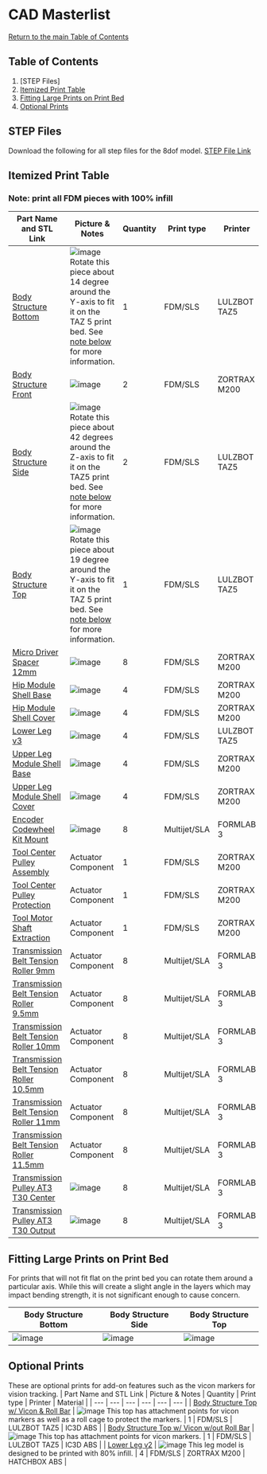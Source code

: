 # CAD Masterlist
[Return to the main Table of Contents](https://github.com/EmiliaPsacharopoulos/Formatting#table-of-contents)


## Table of Contents
1. [STEP Files]
2. [Itemized Print Table](https://github.com/EmiliaPsacharopoulos/Formatting/blob/main/CAD%20Masterlist/README.md#itemized-print-table)
3. [Fitting Large Prints on Print Bed](https://github.com/EmiliaPsacharopoulos/Formatting/blob/main/CAD%20Masterlist/README.md#fitting-large-prints-on-print-bed)
4. [Optional Prints](https://github.com/EmiliaPsacharopoulos/Formatting/blob/main/CAD%20Masterlist/README.md#optional-prints)

## STEP Files
Download the following for all step files for the 8dof model.
[STEP File Link](https://github.com/open-dynamic-robot-initiative/open_robot_actuator_hardware/blob/c5275426397983ca97a7b33cfc6829872be40ff7/mechanics/quadruped_robot_8dof_v2/solidworks_files/quadruped_8dof_v2.zip)

## Itemized Print Table
### Note: print all FDM pieces with 100% infill
| Part Name and STL Link | Picture & Notes | Quantity | Print type | Printer | Material |
| --- | --- | --- | --- | --- | --- |
| [Body Structure Bottom](https://github.com/EmiliaPsacharopoulos/Quadruped-8dof-Robot/blob/e4a2285086fae968b2eb645bc6e6133ac4ebfbf6/STL-Files/body_structure_bottom.STL) | ![image](https://user-images.githubusercontent.com/57100380/119670459-e8d0a080-be06-11eb-9a0e-7c7d028d5711.png) Rotate this piece about 14 degree around the Y-axis to fit it on the TAZ 5 print bed. See [note below](https://github.com/EmiliaPsacharopoulos/Formatting/blob/main/CAD%20Masterlist/README.md#fitting-large-prints-on-print-bed) for more information. | 1 | FDM/SLS | LULZBOT TAZ5 | IC3D ABS |
| [Body Structure Front](https://github.com/EmiliaPsacharopoulos/Quadruped-8dof-Robot/blob/01015244ea062030b592e4fd58d93b028f1809de/STL-Files/body_structure_front.STL) | ![image](https://user-images.githubusercontent.com/57100380/119671729-ffc3c280-be07-11eb-8795-88982e432213.png) | 2 | FDM/SLS | ZORTRAX M200 | HATCHBOX ABS |
| [Body Structure Side](https://github.com/EmiliaPsacharopoulos/Quadruped-8dof-Robot/blob/01015244ea062030b592e4fd58d93b028f1809de/STL-Files/body_structure_side.STL) | ![image](https://user-images.githubusercontent.com/57100380/119672080-4addd580-be08-11eb-8069-6ae4eb4f9586.png) Rotate this piece about 42 degrees around the Z-axis to fit it on the TAZ5 print bed. See [note below](https://github.com/EmiliaPsacharopoulos/Formatting/blob/main/CAD%20Masterlist/README.md#fitting-large-prints-on-print-bed) for more information. | 2 | FDM/SLS | LULZBOT TAZ5 | IC3D ABS |
| [Body Structure Top](https://github.com/EmiliaPsacharopoulos/Quadruped-8dof-Robot/blob/98037eca4df5d645fad98d2c633490bcde9e5f36/STL-Files/body_structure_top.STL) | ![image](https://user-images.githubusercontent.com/57100380/119672828-e66f4600-be08-11eb-941b-87f43b5c5e1a.png) Rotate this piece about 19 degree around the Y-axis to fit it on the TAZ 5 print bed. See [note below](https://github.com/EmiliaPsacharopoulos/Formatting/blob/main/CAD%20Masterlist/README.md#fitting-large-prints-on-print-bed) for more information. | 1 | FDM/SLS | LULZBOT TAZ5 | IC3D ABS |
| [Micro Driver Spacer 12mm](https://github.com/EmiliaPsacharopoulos/Quadruped-8dof-Robot/blob/01015244ea062030b592e4fd58d93b028f1809de/STL-Files/spacer_micro_driver_stack_12mm.STL) | ![image](https://user-images.githubusercontent.com/57100380/119673643-84fba700-be09-11eb-8dd1-0d2700b12ada.png) | 8 | FDM/SLS | ZORTRAX M200 | HATCHBOX ABS |
| [Hip Module Shell Base](https://github.com/EmiliaPsacharopoulos/Quadruped-8dof-Robot/blob/01015244ea062030b592e4fd58d93b028f1809de/STL-Files/hip_module_shell_base.STL) | ![image](https://user-images.githubusercontent.com/57100380/119673754-9c3a9480-be09-11eb-80af-c98800fe9865.png) | 4 | FDM/SLS | ZORTRAX M200 | HATCHBOX ABS |
| [Hip Module Shell Cover](https://github.com/EmiliaPsacharopoulos/Quadruped-8dof-Robot/blob/01015244ea062030b592e4fd58d93b028f1809de/STL-Files/hip_module_shell_cover.STL) | ![image](https://user-images.githubusercontent.com/57100380/119673849-b6747280-be09-11eb-9190-1dad5df2573d.png) | 4 | FDM/SLS | ZORTRAX M200 | HATCHBOX ABS |
| [Lower Leg v3](https://github.com/EmiliaPsacharopoulos/Quadruped-8dof-Robot/blob/01015244ea062030b592e4fd58d93b028f1809de/STL-Files/lower_leg_v3.STL) | ![image](https://user-images.githubusercontent.com/57100380/119673976-d1df7d80-be09-11eb-8be1-e6bf3249848a.png) | 4 | FDM/SLS | LULZBOT TAZ5 | IC3D ABS |
| [Upper Leg Module Shell Base](https://github.com/EmiliaPsacharopoulos/Quadruped-8dof-Robot/blob/01015244ea062030b592e4fd58d93b028f1809de/STL-Files/upper_leg_module_shell_base.STL) | ![image](https://user-images.githubusercontent.com/57100380/119673909-c2603480-be09-11eb-83b2-c29adfd5dea8.png) | 4 | FDM/SLS | ZORTRAX M200 | HATCHBOX ABS |
| [Upper Leg Module Shell Cover](https://github.com/EmiliaPsacharopoulos/Quadruped-8dof-Robot/blob/01015244ea062030b592e4fd58d93b028f1809de/STL-Files/upper_leg_module_shell_cover.STL) | ![image](https://user-images.githubusercontent.com/57100380/119673937-c8eeac00-be09-11eb-8915-430abe7b1ff5.png) | 4 | FDM/SLS | ZORTRAX M200 | HATCHBOX ABS |
| [Encoder Codewheel Kit Mount](https://github.com/EmiliaPsacharopoulos/Quadruped-8dof-Robot/blob/01015244ea062030b592e4fd58d93b028f1809de/STL-Files/encoder_codewheel_kit_mount%20(1).STL) | ![image](https://user-images.githubusercontent.com/57100380/120336131-0d71c000-c2c0-11eb-99e7-7f79dd9c1e19.png) | 8 | Multijet/SLA | FORMLAB 3 | Durable |
| [Tool Center Pulley Assembly](https://github.com/EmiliaPsacharopoulos/Quadruped-8dof-Robot/blob/01015244ea062030b592e4fd58d93b028f1809de/STL-Files/tool_center_pulley_assembly.STL) | Actuator Component | 1 | FDM/SLS | ZORTRAX M200 | HATCHBOX ABS |
| [Tool Center Pulley Protection](https://github.com/EmiliaPsacharopoulos/Quadruped-8dof-Robot/blob/01015244ea062030b592e4fd58d93b028f1809de/STL-Files/tool_center_pulley_protection.STL) | Actuator Component | 1 | FDM/SLS | ZORTRAX M200 | HATCHBOX ABS |
| [Tool Motor Shaft Extraction](https://github.com/EmiliaPsacharopoulos/Quadruped-8dof-Robot/blob/01015244ea062030b592e4fd58d93b028f1809de/STL-Files/tool_motor_shaft_extraction.STL) | Actuator Component | 1 | FDM/SLS | ZORTRAX M200 | HATCHBOX ABS |
| [Transmission Belt Tension Roller 9mm](https://github.com/EmiliaPsacharopoulos/Quadruped-8dof-Robot/blob/01015244ea062030b592e4fd58d93b028f1809de/STL-Files/transmission_belt_tensioner_roller_9.0mm.STL) | Actuator Component | 8 | Multijet/SLA | FORMLAB 3 | Durable |
| [Transmission Belt Tension Roller 9.5mm](https://github.com/EmiliaPsacharopoulos/Quadruped-8dof-Robot/blob/01015244ea062030b592e4fd58d93b028f1809de/STL-Files/transmission_belt_tensioner_roller_9.5mm.STL) | Actuator Component | 8 | Multijet/SLA | FORMLAB 3 | Durable |
| [Transmission Belt Tension Roller 10mm](https://github.com/EmiliaPsacharopoulos/Quadruped-8dof-Robot/blob/01015244ea062030b592e4fd58d93b028f1809de/STL-Files/transmission_belt_tensioner_roller_10.0mm.STL) | Actuator Component | 8 | Multijet/SLA | FORMLAB 3 | Durable |
| [Transmission Belt Tension Roller 10.5mm](https://github.com/EmiliaPsacharopoulos/Quadruped-8dof-Robot/blob/01015244ea062030b592e4fd58d93b028f1809de/STL-Files/transmission_belt_tensioner_roller_10.5mm.STL) | Actuator Component | 8 | Multijet/SLA | FORMLAB 3 | Durable |
| [Transmission Belt Tension Roller 11mm](https://github.com/EmiliaPsacharopoulos/Quadruped-8dof-Robot/blob/8eddaf8176df5d7cc4c238e38c8a105946a6bc99/STL-Files/transmission_belt_tensioner_roller_11.0mm.STL) | Actuator Component | 8 | Multijet/SLA | FORMLAB 3 | Durable |
| [Transmission Belt Tension Roller 11.5mm](https://github.com/EmiliaPsacharopoulos/Quadruped-8dof-Robot/blob/f007c5f85526bf10de04be8bd212d66718494fee/STL-Files/transmission_belt_tensioner_roller_11.5mm.STL) | Actuator Component | 8 | Multijet/SLA | FORMLAB 3 | Durable |
| [Transmission Pulley AT3 T30 Center](https://github.com/EmiliaPsacharopoulos/Quadruped-8dof-Robot/blob/01015244ea062030b592e4fd58d93b028f1809de/STL-Files/transmission_pulley_at3_t30_center.STL) | ![image](https://user-images.githubusercontent.com/57100380/120336790-b28c9880-c2c0-11eb-88aa-1ee2fe6ef152.png) | 8 | Multijet/SLA | FORMLAB 3 | Durable |
| [Transmission Pulley AT3 T30 Output](https://github.com/EmiliaPsacharopoulos/Quadruped-8dof-Robot/blob/01015244ea062030b592e4fd58d93b028f1809de/STL-Files/transmission_pulley_at3_t30_output.STL) | ![image](https://user-images.githubusercontent.com/57100380/120336853-c2a47800-c2c0-11eb-978d-5697b465ff29.png) | 8 | Multijet/SLA | FORMLAB 3 | Durable |

## Fitting Large Prints on Print Bed
For prints that will not fit flat on the print bed you can rotate them around a particular axis. While this will create a slight angle in the layers which may impact bending strength, it is not significant enough to cause concern. 

| Body Structure Bottom | Body Structure Side | Body Structure Top |
| --- | --- | --- |
| ![image](https://user-images.githubusercontent.com/57100380/119688174-c09c6e00-be15-11eb-8101-144ec6793ec0.png) | ![image](https://user-images.githubusercontent.com/57100380/119688425-f8a3b100-be15-11eb-8af4-9ffe821ba366.png) | ![image](https://user-images.githubusercontent.com/57100380/119688909-69e36400-be16-11eb-846d-08e42e2a4f58.png) |

## Optional Prints
These are optional prints for add-on features such as the vicon markers for vision tracking.
| Part Name and STL Link | Picture & Notes | Quantity | Print type | Printer | Material |
| --- | --- | --- | --- | --- | --- |
| [Body Structure Top w/ Vicon & Roll Bar](https://github.com/EmiliaPsacharopoulos/Quadruped-8dof-Robot/blob/01015244ea062030b592e4fd58d93b028f1809de/STL-Files/body_structure_top_roll_bar.STL) | ![image](https://user-images.githubusercontent.com/57100380/119673163-26362d80-be09-11eb-8fed-e6f7a9e58809.png) This top has attachment points for vicon markers as well as a roll cage to protect the markers. | 1 | FDM/SLS | LULZBOT TAZ5 | IC3D ABS |
| [Body Structure Top w/ Vicon w/out Roll Bar](https://github.com/EmiliaPsacharopoulos/Quadruped-8dof-Robot/blob/01015244ea062030b592e4fd58d93b028f1809de/STL-Files/body_structure_top_vicon.STL) | ![image](https://user-images.githubusercontent.com/57100380/119673122-1f0f1f80-be09-11eb-84f3-6847dfd1424c.png) This top has attachment points for vicon markers. | 1 | FDM/SLS | LULZBOT TAZ5 | IC3D ABS |
| [Lower Leg v2](https://github.com/EmiliaPsacharopoulos/Quadruped-8dof-Robot/blob/01015244ea062030b592e4fd58d93b028f1809de/STL-Files/lower_leg_v2.STL) | ![image](https://user-images.githubusercontent.com/57100380/119674023-dc9a1280-be09-11eb-8d77-7880001c8b65.png) This leg model is designed to be printed with 80% infill. | 4 | FDM/SLS | ZORTRAX M200 | HATCHBOX ABS |
